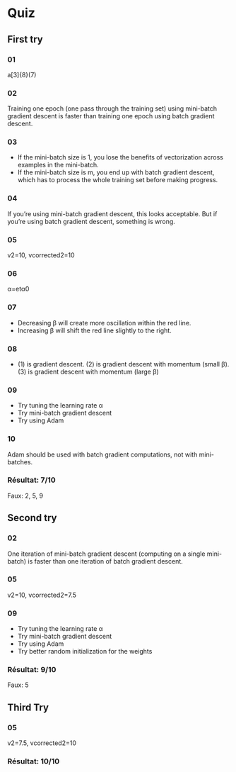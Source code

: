 # Quiz

## First try

### 01

a[3]{8}(7)

### 02

Training one epoch (one pass through the training set) using mini-batch gradient descent is faster than training one epoch using batch gradient descent.

### 03

- If the mini-batch size is 1, you lose the benefits of vectorization across examples in the mini-batch.
- If the mini-batch size is m, you end up with batch gradient descent, which has to process the whole training set before making progress.

### 04

If you’re using mini-batch gradient descent, this looks acceptable. But if you’re using batch gradient descent, something is wrong.

### 05

v2=10, vcorrected2=10

### 06

α=etα0

### 07

- Decreasing β will create more oscillation within the red line.
- Increasing β will shift the red line slightly to the right.

### 08

- (1) is gradient descent. (2) is gradient descent with momentum (small β). (3) is gradient descent with momentum (large β)

### 09

- Try tuning the learning rate α
- Try mini-batch gradient descent
- Try using Adam

### 10

Adam should be used with batch gradient computations, not with mini-batches.

### Résultat: 7/10
Faux: 2, 5, 9

## Second try

### 02

One iteration of mini-batch gradient descent (computing on a single mini-batch) is faster than one iteration of batch gradient descent.

### 05

v2=10, vcorrected2=7.5

### 09

- Try tuning the learning rate α
- Try mini-batch gradient descent
- Try using Adam
- Try better random initialization for the weights

### Résultat: 9/10
Faux: 5

## Third Try

### 05

v2=7.5, vcorrected2=10

### Résultat: 10/10
